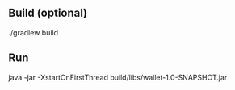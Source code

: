 Build (optional)
-------------------------
./gradlew build

Run
-------------------------
java -jar  -XstartOnFirstThread build/libs/wallet-1.0-SNAPSHOT.jar